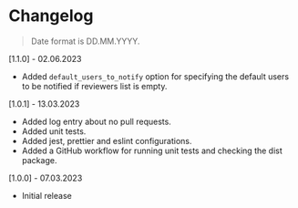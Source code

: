 # Changelog

> Date format is DD.MM.YYYY.

[1.1.0] - 02.06.2023

- Added `default_users_to_notify` option for specifying the default users to be notified if reviewers list is empty.

[1.0.1] - 13.03.2023

- Added log entry about no pull requests.
- Added unit tests.
- Added jest, prettier and eslint configurations.
- Added a GitHub workflow for running unit tests and checking the dist package.

[1.0.0] - 07.03.2023

- Initial release
